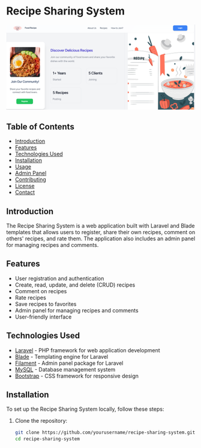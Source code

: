 # Recipe Sharing System

![Recipe Sharing System Screenshot](https://github.com/patricklime30/recipe_system/blob/main/public/assets/img/homepage.png?raw=true)

## Table of Contents
- [Introduction](#introduction)
- [Features](#features)
- [Technologies Used](#technologies-used)
- [Installation](#installation)
- [Usage](#usage)
- [Admin Panel](#admin-panel)
- [Contributing](#contributing)
- [License](#license)
- [Contact](#contact)

## Introduction
The Recipe Sharing System is a web application built with Laravel and Blade templates that allows users to register, share their own recipes, comment on others' recipes, and rate them. The application also includes an admin panel for managing recipes and comments.

## Features
- User registration and authentication
- Create, read, update, and delete (CRUD) recipes
- Comment on recipes
- Rate recipes
- Save recipes to favorites
- Admin panel for managing recipes and comments
- User-friendly interface

## Technologies Used
- [Laravel](https://laravel.com/) - PHP framework for web application development
- [Blade](https://laravel.com/docs/blade) - Templating engine for Laravel
- [Filament](https://filamentphp.com/) - Admin panel package for Laravel
- [MySQL](https://www.mysql.com/) - Database management system
- [Bootstrap](https://getbootstrap.com/) - CSS framework for responsive design

## Installation
To set up the Recipe Sharing System locally, follow these steps:

1. Clone the repository:
   ```bash
   git clone https://github.com/yourusername/recipe-sharing-system.git
   cd recipe-sharing-system

